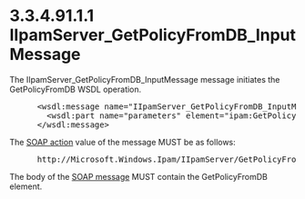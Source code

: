 <html dir="LTR" xmlns:mshelp="http://msdn.microsoft.com/mshelp" xmlns:ddue="http://ddue.schemas.microsoft.com/authoring/2003/5" xmlns:xlink="http://www.w3.org/1999/xlink" xmlns:tool="http://www.microsoft.com/tooltip">
 <body>
 <div id="header">
 <h1 class="heading">3.3.4.91.1.1 IIpamServer_GetPolicyFromDB_InputMessage</h1>
 </div>
 <div id="mainSection">
 <div id="mainBody">
 <div id="allHistory" class="saveHistory"></div>
 <div id="sectionSection0" class="section" name="collapseableSection">
 

<p>The IIpamServer_GetPolicyFromDB_InputMessage message
initiates the GetPolicyFromDB WSDL operation.</p>

<dl>
<dd>
<div><pre> &lt;wsdl:message name=&quot;IIpamServer_GetPolicyFromDB_InputMessage&quot;&gt;
   &lt;wsdl:part name=&quot;parameters&quot; element=&quot;ipam:GetPolicyFromDB&quot; /&gt;
 &lt;/wsdl:message&gt;
</pre></div>
</dd></dl>

<p>The <a href="21b4a631-8f28-420f-822f-c5f879d5046e.md#gt_c1358651-96c1-4ce0-8e1f-b0b7a94145e3">SOAP
action</a> value of the message MUST be as follows:</p>

<dl>
<dd>
<div><pre> http://Microsoft.Windows.Ipam/IIpamServer/GetPolicyFromDB
</pre></div>
</dd></dl>

<p>The body of the <a href="21b4a631-8f28-420f-822f-c5f879d5046e.md#gt_96185df3-4677-478c-b239-f72fcf514c59">SOAP message</a> MUST contain
the GetPolicyFromDB element.</p>


 </div>
 </div>
 </div>
 </body>
</html>